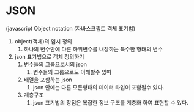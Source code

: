 # JSON
(javascript Object notation (자바스크립트 객체 표기법)

1. object(객체)의 임시 정의
   1. 하나의 변수안에 다른 하위변수를 내장하는 특수한 형태의 변수
2. json 표기법으로 객체 정의하기
   1. 변수들의 그룹으로서의  json 
      1. 변수들의 그룹으로도 이해할수 있따
   2. 배열을 포함하는 json
      1. json 안에는 다른 모든형태의 데이터 타입이 포함될수 있다.
   3. 계층구조
      1. json 표기법의 장점은 복잡한 정보 구조를 계층화 하여 표현할 수 있다.